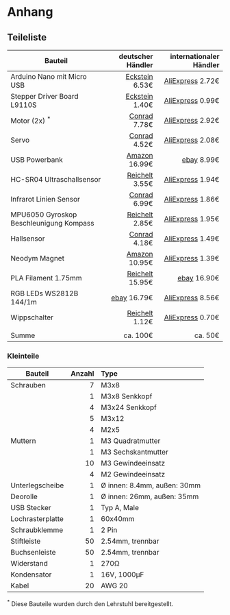 # Anhang

## Teileliste

| Bauteil | deutscher Händler | internationaler Händler
| ------ | ---: | ---: |
| Arduino Nano mit Micro USB | [Eckstein](https://eckstein-shop.de/HIMALAYA-basic-Nano-V32-Board-Atmega328P-Arduino-kompatibel-Micro-USB-CP2104-USB-UART-IC) 6.53€ | [AliExpress](https://www.aliexpress.com/item/4000579100527.html) 2.72€
| Stepper Driver Board L9110S | [Eckstein](https://eckstein-shop.de/L9110-Dual-Channel-Stepper-Motor-Drive-Board-for-Arduino) 1.40€ | [AliExpress](https://www.aliexpress.com/item/32848290319.html) 0.99€
| Motor (2x) <sup>*</sup> | [Conrad](https://www.conrad.de/de/p/joy-it-com-motor01-getriebemotor-gelb-schwarz-passend-fuer-einplatinen-computer-arduino-banana-pi-cubieboard-raspbe-1573543.html) 7.78€ | [AliExpress](https://www.aliexpress.com/item/4000206577910.html) 2.92€
| Servo | [Conrad](https://www.conrad.de/de/p/sg90-mini-servo-micro-gear-9g-fuer-rc-car-boat-airplane-helicopter-trex-450-ce-802231739.html) 4.52€ | [AliExpress](https://www.aliexpress.com/item/32890069044.html) 2.08€
| USB Powerbank | [Amazon](https://www.amazon.de/Powerbank-Alugehäuse-Automatische-Techologie-Smartphones-Silber/dp/B00N2JBTEM?th=1) 16.99€ | [ebay](https://www.ebay.de/itm/Powerbank-10000mAh-External-Charger-tragbare-LED-2USB-Batterie-Fur-Mobile-Phone/392659445050) 8.99€
| HC-SR04 Ultraschallsensor | [Reichelt](https://www.reichelt.com/de/en/developer-boards-ultrasonic-distance-sensor-hc-sr04-debo-sen-ultra-p161487.html) 3.55€ | [AliExpress](https://aliexpress.com/item/32372099628.html) 1.94€
| Infrarot Linien Sensor | [Conrad](https://www.conrad.com/p/iduino-line-detector-st1140-1485324-33-5-v-dc-1-pcs-1485324) 6.99€ | [AliExpress](https://aliexpress.com/item/32981068185.html) 1.86€
| MPU6050 Gyroskop Beschleunigung Kompass | [Reichelt](https://www.reichelt.de/entwicklerboards-beschleunigung-gyroskop-mit-header-mpu-60-debo-sens-3axish-p266105.html) 2.85€ | [AliExpress](https://aliexpress.com/item/4000587196703.html) 1.95€
| Hallsensor | [Conrad](https://www.conrad.de/de/p/iduino-1485303-hallsensor-passend-fuer-einplatinen-computer-arduino-1485303.html) 4.18€ | [AliExpress](https://www.aliexpress.com/item/4000972122613.html) 1.49€
| Neodym Magnet | [Amazon](https://www.amazon.de/gp/product/B07FMTGZB9/ref=ppx_yo_dt_b_asin_title_o05_s00) 10.95€ | [AliExpress](https://www.aliexpress.com/item/4000130196226.html) 1.39€
| PLA Filament 1.75mm | [Reichelt](https://www.reichelt.com/de/en/pla-filament-1-75-mm-traffic-yellow-0-75-kg-m4p-20400211141-p277618.html) 15.95€ | [ebay](https://www.ebay.de/itm/3D-Drucker-Filament-1kg-PLA-1-75mm-Durchmesser-Spule-Rolle-1000g-Made-in-DE/401619975552) 16.90€
| RGB LEDs WS2812B 144/1m | [ebay](https://www.ebay.de/itm/30-60-144leds-m-RGB-LED-Stripe-Lichtband-WS2812B-5050-SMD-5V-Lichtstreifen-Lampe/203072938260?hash=item2f48172114:g:hhgAAOSwDilfMQMU) 16.79€ | [AliExpress](https://www.aliexpress.com/item/4001247224166.html) 8.56€
| Wippschalter | [Reichelt](https://www.reichelt.de/wippschalter-1x-aus-schwarz-i-o-wippe-1801-1146-p36770.html) 1.12€ | [AliExpress](https://www.aliexpress.com/item/4001165826718.html) 0.70€
||
Summe |ca. 100€ | ca. 50€

### Kleinteile
| Bauteil | Anzahl | Type |
| ------ | ---: | :--- |
| Schrauben | 7 | M3x8 |
|  | 1 | M3x8 Senkkopf |
|  | 4 | M3x24 Senkkopf |
|  | 5 | M3x12 |
|  | 4 | M2x5 |
| Muttern | 1 | M3 Quadratmutter |
|  | 1 | M3 Sechskantmutter |
|  | 10 | M3 Gewindeeinsatz |
|  | 4 | M2 Gewindeeinsatz |
| Unterlegscheibe | 1 | Ø innen: 8.4mm, außen: 30mm |
| Deorolle | 1 | Ø innen: 26mm, außen: 35mm |
| USB Stecker | 1 | Typ A, Male |
| Lochrasterplatte | 1 | 60x40mm |
| Schraubklemme | 1 | 2 Pin |
| Stiftleiste | 50 | 2.54mm, trennbar |
| Buchsenleiste | 50 | 2.54mm, trennbar |
| Widerstand | 1 | 270Ω |
| Kondensator | 1 | 16V, 1000µF |
| Kabel | 20 | AWG 20|



<sup>*</sup> Diese Bauteile wurden durch den Lehrstuhl bereitgestellt.
